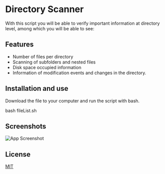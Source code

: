 
# Directory Scanner

With this script you will be able to verify important information at directory level, among which you will be able to see:


## Features

- Number of files per directory
- Scanning of subfolders and nested files
- Disk space occupied information
- Information of modification events and changes in the directory.


## Installation and use

Download the file to your computer and run the script with bash. 

bash fileList.sh
## Screenshots

![App Screenshot](https://ibb.co/0qQ3kdV)


## License

[MIT](https://choosealicense.com/licenses/mit/)

